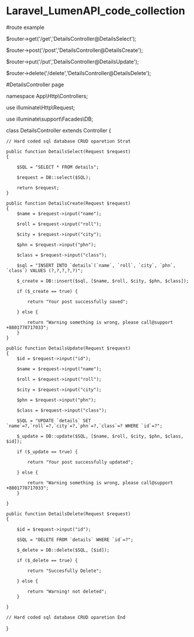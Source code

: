 # Laravel_LumenAPI_code_collection

#route example

$router->get('/get','DetailsController@DetailsSelect');

$router->post('/post','DetailsController@DetailsCreate');

$router->put('/put','DetailsController@DetailsUpdate');

$router->delete('/delete','DetailsController@DetailsDelete');

#DetailsController page

namespace App\Http\Controllers;

use illuminate\Http\Request;

use illuminate\support\Facades\DB;

class DetailsController extends Controller
{

    // Hard coded sql database CRUD oparetion Strat

    public function DetailsSelect(Request $request)
    {

        $SQL = "SELECT * FROM details";

        $request = DB::select($SQL);

        return $request;
    }

    public function DetailsCreate(Request $request)
    {
        $name = $request->input("name");
        
        $roll = $request->input("roll");
        
        $city = $request->input("city");
        
        $phn = $request->input("phn");
        
        $class = $request->input("class");

        $sql = "INSERT INTO `details`(`name`, `roll`, `city`, `phn`, `class`) VALUES (?,?,?,?,?)";

        $_create = DB::insert($sql, [$name, $roll, $city, $phn, $class]);

        if ($_create == true) {
        
            return "Your post successfully saved";

        } else {
        
            return "Warning something is wrong, please call@support +8801778717033";
        }
    }

    public function DetailsUpdate(Request $request)
    {
        $id = $request->input("id");
        
        $name = $request->input("name");
        
        $roll = $request->input("roll");
        
        $city = $request->input("city");
        
        $phn = $request->input("phn");
        
        $class = $request->input("class");

        $SQL = "UPDATE `details` SET `name`=?,`roll`=?,`city`=?,`phn`=?,`class`=? WHERE `id`=?";

        $_update = DB::update($SQL, [$name, $roll, $city, $phn, $class, $id]);

        if ($_update == true) {
        
            return "Your post successfully updated";

        } else {
        
            return "Warning something is wrong, please call@support +8801778717033";
        }

    }

    public function DetailsDelete(Request $request)
    {

        $id = $request->input("id");
        
        $SQL = "DELETE FROM `details` WHERE `id`=?";
        
        $_delete = DB::delete($SQL, [$id]);

        if ($_delete == true) {
        
            return "Succesfully Delete";
            
        } else {
        
            return "Warning! not deleted";
        }

    }

    // Hard coded sql database CRUD oparetion End

}
